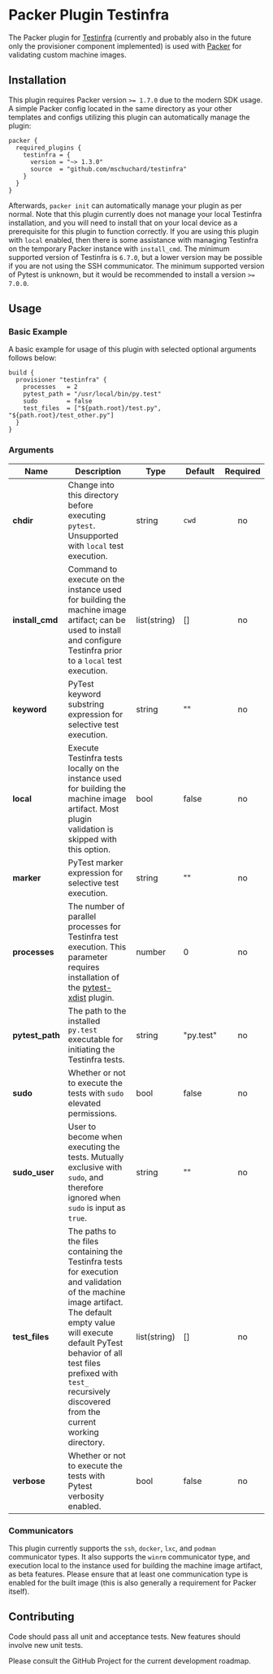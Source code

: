 # Packer Plugin Testinfra
The Packer plugin for [Testinfra](https://testinfra.readthedocs.io) (currently and probably also in the future only the provisioner component implemented) is used with [Packer](https://www.packer.io) for validating custom machine images.

## Installation

This plugin requires Packer version `>= 1.7.0` due to the modern SDK usage. A simple Packer config located in the same directory as your other templates and configs utilizing this plugin can automatically manage the plugin:

```hcl
packer {
  required_plugins {
    testinfra = {
      version = "~> 1.3.0"
      source  = "github.com/mschuchard/testinfra"
    }
  }
}
```

Afterwards, `packer init` can automatically manage your plugin as per normal. Note that this plugin currently does not manage your local Testinfra installation, and you will need to install that on your local device as a prerequisite for this plugin to function correctly. If you are using this plugin with `local` enabled, then there is some assistance with managing Testinfra on the temporary Packer instance with `install_cmd`. The minimum supported version of Testinfra is `6.7.0`, but a lower version may be possible if you are not using the SSH communicator. The minimum supported version of Pytest is unknown, but it would be recommended to install a version `>= 7.0.0`.

## Usage

### Basic Example

A basic example for usage of this plugin with selected optional arguments follows below:

```hcl
build {
  provisioner "testinfra" {
    processes   = 2
    pytest_path = "/usr/local/bin/py.test"
    sudo        = false
    test_files  = ["${path.root}/test.py", "${path.root}/test_other.py"]
  }
}
```

### Arguments

| Name | Description | Type | Default | Required |
|------|-------------|------|---------|:--------:|
| **chdir** | Change into this directory before executing `pytest`. Unsupported with `local` test execution. | string | `cwd` | no |
| **install_cmd** | Command to execute on the instance used for building the machine image artifact; can be used to install and configure Testinfra prior to a `local` test execution. | list(string) | [] | no |
| **keyword** | PyTest keyword substring expression for selective test execution. | string | "" | no |
| **local** | Execute Testinfra tests locally on the instance used for building the machine image artifact. Most plugin validation is skipped with this option. | bool | false | no |
| **marker** | PyTest marker expression for selective test execution. | string | "" | no |
| **processes** | The number of parallel processes for Testinfra test execution. This parameter requires installation of the [pytest-xdist](https://pypi.org/project/pytest-xdist/) plugin. | number | 0 | no |
| **pytest_path** | The path to the installed `py.test` executable for initiating the Testinfra tests. | string | "py.test" | no |
| **sudo** | Whether or not to execute the tests with `sudo` elevated permissions. | bool | false | no |
| **sudo_user** | User to become when executing the tests. Mutually exclusive with `sudo`, and therefore ignored when `sudo` is input as `true`. | string | "" | no |
| **test_files** | The paths to the files containing the Testinfra tests for execution and validation of the machine image artifact. The default empty value will execute default PyTest behavior of all test files prefixed with `test_` recursively discovered from the current working directory. | list(string) | [] | no |
| **verbose** | Whether or not to execute the tests with Pytest verbosity enabled. | bool | false | no |

### Communicators

This plugin currently supports the `ssh`, `docker`, `lxc`, and `podman` communicator types. It also supports the `winrm` communicator type, and execution local to the instance used for building the machine image artifact, as beta features. Please ensure that at least one communication type is enabled for the built image (this is also generally a requirement for Packer itself).

## Contributing
Code should pass all unit and acceptance tests. New features should involve new unit tests.

Please consult the GitHub Project for the current development roadmap.
